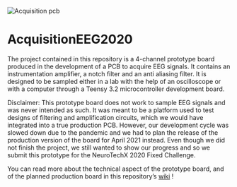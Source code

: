 ![Acquisition pcb](https://raw.githubusercontent.com/wiki/PolyCortex/FixedChallenge-a19-h20/img/prototype-board.png)

# AcquisitionEEG2020

The project contained in this repository is a 4-channel prototype board produced in the development of a PCB to acquire EEG signals. It contains an instrumentation amplifier, a notch filter and an anti aliasing filter. It is designed to be sampled either in a lab with the help of an oscilloscope or with a computer through a Teensy 3.2 microcontroller development board. 


Disclaimer: This prototype board does not work to sample EEG signals and was never intended as such. It was meant to be a platform used to test designs of filtering and amplification circuits, which we would have integrated into a true production PCB. However, our development cycle was slowed down due to the pandemic and we had to plan the release of the production version of the board for April 2021 instead. Even though we did not finish the project, we still wanted to show our progress and so we submit this prototype for the NeuroTechX 2020 Fixed Challenge.


You can read more about the technical aspect of the prototype board, and of the planned production board in this repository’s
[wiki](https://github.com/PolyCortex/AcquisitionEEG2020/wiki)
!
